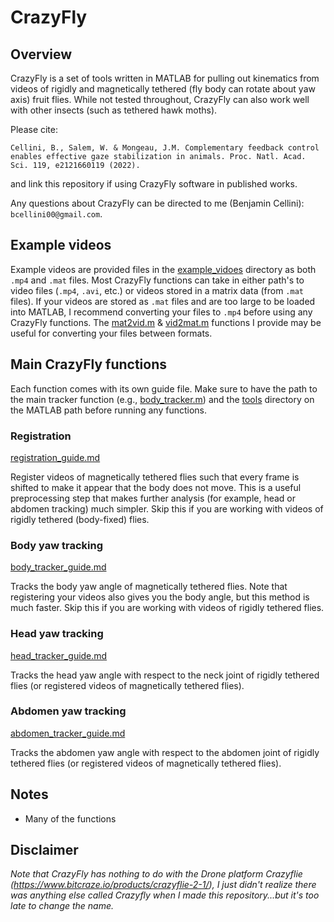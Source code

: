 # CrazyFly

## Overview

CrazyFly is a set of tools written in MATLAB for pulling out kinematics from videos of rigidly and magnetically tethered  (fly body can rotate about yaw axis) fruit flies. While not tested throughout, CrazyFly can also work well with other insects (such as tethered hawk moths).

Please cite:

    Cellini, B., Salem, W. & Mongeau, J.M. Complementary feedback control enables effective gaze stabilization in animals. Proc. Natl. Acad. Sci. 119, e2121660119 (2022).

and link this repository if using CrazyFly software in published works.

Any questions about CrazyFly can be directed to me (Benjamin Cellini): `bcellini00@gmail.com`.

## Example videos

Example videos are provided files in the [example_vidoes](example_vidoes) directory as both `.mp4` and `.mat` files. Most CrazyFly functions can take in either path's to video files (`.mp4`, `.avi`, etc.) or videos stored in a matrix data (from `.mat` files). If your videos are stored as `.mat` files and are too large to be loaded into MATLAB, I recommend converting your files to `.mp4` before using any CrazyFly functions.
The [mat2vid.m](util%2Fmat2vid.m) &  [vid2mat.m](util%2Fvid2mat.m) functions I provide may be useful for converting your files between formats.

## Main CrazyFly functions
Each function comes with its own guide file. Make sure to have the path to the main tracker function (e.g., [body_tracker.m](body_tracker%2Fbody_tracker.m)) and the [tools](tools) directory  on the MATLAB path before running any functions.

### Registration

 [registration_guide.md](registration%2Fregistration_guide.md)

 Register videos of magnetically tethered flies such that every frame is shifted to make it appear that the body does not move. This is a useful preprocessing step that makes further analysis (for example, head or abdomen tracking) much simpler. Skip this if you are working with videos of rigidly tethered (body-fixed) flies.

### Body yaw tracking

[body_tracker_guide.md](body_tracker%2Fbody_tracker_guide.md)

Tracks the body yaw angle of magnetically tethered flies. Note that registering your videos also gives you the body angle, but this method is much faster. Skip this if you are working with videos of rigidly tethered flies.

### Head yaw tracking

[head_tracker_guide.md](head_tracker%2Fhead_tracker_guide.md)

Tracks the head yaw angle with respect to the neck joint of rigidly tethered flies (or registered videos of magnetically tethered flies).

### Abdomen yaw tracking

[abdomen_tracker_guide.md](abdomen_tracker%2Fabdomen_tracker_guide.md)

Tracks the abdomen yaw angle with respect to the abdomen joint of rigidly tethered flies (or registered videos of magnetically tethered flies). 

## Notes
* Many of the functions 

## Disclaimer
*Note that CrazyFly has nothing to do with the Drone platform Crazyflie (https://www.bitcraze.io/products/crazyflie-2-1/), I just didn't realize there was anything else called Crazyfly when I made this repository...but it's too late to change the name.*